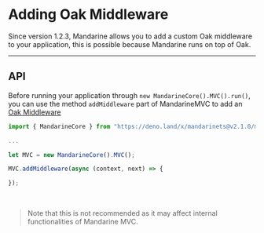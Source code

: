 # Adding Oak Middleware
Since version 1.2.3, Mandarine allows you to add a custom Oak middleware to your application, this is possible because Mandarine runs on top of Oak.

----

## API
Before running your application through `new MandarineCore().MVC().run()`, you can use the method `addMiddleware` part of MandarineMVC to add an [Oak Middleware](https://github.com/oakserver/oak#application-middleware-and-context)

```typescript
import { MandarineCore } from "https://deno.land/x/mandarinets@v2.1.0/mod.ts";

... 

let MVC = new MandarineCore().MVC();

MVC.addMiddleware(async (context, next) => {

});
```

&nbsp;

> Note that this is not recommended as it may affect internal functionalities of Mandarine MVC. 




